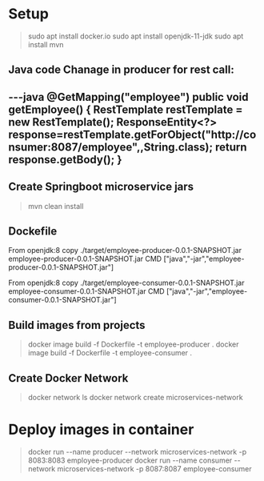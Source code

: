 

# Setup
> sudo apt install docker.io
> sudo apt install openjdk-11-jdk
> sudo apt install mvn

## Java code Chanage in producer for rest call:

---java
@GetMapping("employee")
public void getEmployee() { 
RestTemplate restTemplate = new RestTemplate(); 
ResponseEntity<?> response=restTemplate.getForObject("http://consumer:8087/employee",,String.class); 
return response.getBody(); 
}
--- 
## Create Springboot microservice jars

> mvn clean install

## Dockefile
From openjdk:8
copy ./target/employee-producer-0.0.1-SNAPSHOT.jar employee-producer-0.0.1-SNAPSHOT.jar
CMD ["java","-jar","employee-producer-0.0.1-SNAPSHOT.jar"]

From openjdk:8
copy ./target/employee-consumer-0.0.1-SNAPSHOT.jar employee-consumer-0.0.1-SNAPSHOT.jar
CMD ["java","-jar","employee-consumer-0.0.1-SNAPSHOT.jar"]

## Build images from projects
> docker image build -f Dockerfile -t employee-producer .
> docker image build -f Dockerfile -t employee-consumer .

## Create Docker Network
> docker network ls
> docker network create microservices-network

# Deploy images in container
> docker run --name producer --network microservices-network -p 8083:8083 employee-producer
> docker run --name consumer --network microservices-network -p 8087:8087 employee-consumer



